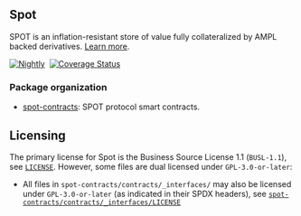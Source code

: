 ## Spot

SPOT is an inflation-resistant store of value fully collateralized by AMPL backed derivatives. [Learn more](https://docs.ampleforth.org/learn/about-the-spot-perpetual-note).

[![Nightly](https://github.com/ampleforth/spot/actions/workflows/nightly.yml/badge.svg)](https://github.com/ampleforth/spot/actions/workflows/nightly.yml)&nbsp;&nbsp;[![Coverage Status](https://coveralls.io/repos/github/ampleforth/spot/badge.svg?branch=main&t=Qptbxq)](https://coveralls.io/github/ampleforth/spot?branch=main)


### Package organization

* [spot-contracts](./spot-contracts): SPOT protocol smart contracts. 

## Licensing

The primary license for Spot is the Business Source License 1.1 (`BUSL-1.1`), see [`LICENSE`](./LICENSE). However, some files are dual licensed under `GPL-3.0-or-later`:

- All files in `spot-contracts/contracts/_interfaces/` may also be licensed under `GPL-3.0-or-later` (as indicated in their SPDX headers), see [`spot-contracts/contracts/_interfaces/LICENSE`](./spot-contracts/contracts/_interfaces/LICENSE)
